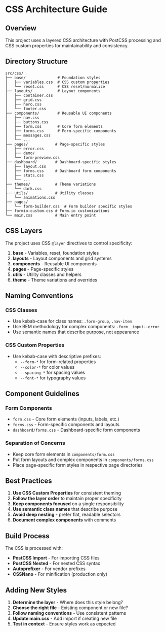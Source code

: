 # CSS Architecture Guide

## Overview

This project uses a layered CSS architecture with PostCSS processing and CSS custom properties for maintainability and consistency.

## Directory Structure

```
src/css/
├── base/              # Foundation styles
│   ├── variables.css  # CSS custom properties
│   └── reset.css      # CSS reset/normalize
├── layouts/           # Layout components
│   ├── container.css
│   ├── grid.css
│   ├── hero.css
│   └── footer.css
├── components/        # Reusable UI components
│   ├── nav.css
│   ├── buttons.css
│   ├── form.css       # Core form elements
│   ├── forms.css      # Form-specific components
│   ├── messages.css
│   └── ...
├── pages/            # Page-specific styles
│   ├── error.css
│   ├── demo/
│   └── form-preview.css
├── dashboard/        # Dashboard-specific styles
│   ├── layout.css
│   ├── forms.css     # Dashboard form components
│   ├── stats.css
│   └── ...
├── themes/           # Theme variations
│   └── dark.css
├── utils/            # Utility classes
│   └── animations.css
├── pages/
│   └── form-builder.css  # Form builder specific styles
├── formio-custom.css # Form.io customizations
└── main.css          # Main entry point
```

## CSS Layers

The project uses CSS `@layer` directives to control specificity:

1. **base** - Variables, reset, foundation styles
2. **layouts** - Layout components and grid systems
3. **components** - Reusable UI components
4. **pages** - Page-specific styles
5. **utils** - Utility classes and helpers
6. **theme** - Theme variations and overrides

## Naming Conventions

### CSS Classes

- Use kebab-case for class names: `.form-group`, `.nav-item`
- Use BEM methodology for complex components: `.form__input--error`
- Use semantic names that describe purpose, not appearance

### CSS Custom Properties

- Use kebab-case with descriptive prefixes:
  - `--form-*` for form-related properties
  - `--color-*` for color values
  - `--spacing-*` for spacing values
  - `--font-*` for typography values

## Component Guidelines

### Form Components

- `form.css` - Core form elements (inputs, labels, etc.)
- `forms.css` - Form-specific components and layouts
- `dashboard/forms.css` - Dashboard-specific form components

### Separation of Concerns

- Keep core form elements in `components/form.css`
- Put form layouts and complex components in `components/forms.css`
- Place page-specific form styles in respective page directories

## Best Practices

1. **Use CSS Custom Properties** for consistent theming
2. **Follow the layer order** to maintain proper specificity
3. **Keep components focused** on a single responsibility
4. **Use semantic class names** that describe purpose
5. **Avoid deep nesting** - prefer flat, readable selectors
6. **Document complex components** with comments

## Build Process

The CSS is processed with:

- **PostCSS Import** - For importing CSS files
- **PostCSS Nested** - For nested CSS syntax
- **Autoprefixer** - For vendor prefixes
- **CSSNano** - For minification (production only)

## Adding New Styles

1. **Determine the layer** - Where does this style belong?
2. **Choose the right file** - Existing component or new file?
3. **Follow naming conventions** - Use consistent patterns
4. **Update main.css** - Add import if creating new file
5. **Test in context** - Ensure styles work as expected
